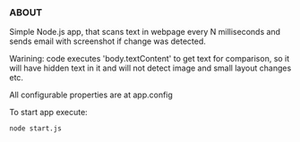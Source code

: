### ABOUT

Simple Node.js app, that scans text in webpage every N milliseconds and sends email with screenshot if change was detected.

Warining: code executes 'body.textContent' to get text for comparison, so it will have hidden text in it and will not detect image and small layout changes etc.

All configurable properties are at app.config

To start app execute:
```
node start.js
```